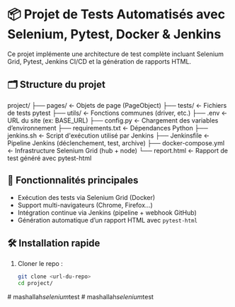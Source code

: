 # 📦 Projet de Tests Automatisés avec Selenium, Pytest, Docker & Jenkins

Ce projet implémente une architecture de test complète incluant Selenium Grid, Pytest, Jenkins CI/CD et la génération de rapports HTML.

## 🗂️ Structure du projet

project/
├── pages/ ← Objets de page (PageObject)
├── tests/ ← Fichiers de tests pytest
├── utils/ ← Fonctions communes (driver, etc.)
├── .env ← URL du site (ex: BASE_URL)
├── config.py ← Chargement des variables d’environnement
├── requirements.txt ← Dépendances Python
├── jenkins.sh ← Script d'exécution utilisé par Jenkins
├── Jenkinsfile ← Pipeline Jenkins (déclenchement, test, archive)
├── docker-compose.yml ← Infrastructure Selenium Grid (hub + node)
└── report.html ← Rapport de test généré avec pytest-html


## 🚀 Fonctionnalités principales

- Exécution des tests via Selenium Grid (Docker)
- Support multi-navigateurs (Chrome, Firefox…)
- Intégration continue via Jenkins (pipeline + webhook GitHub)
- Génération automatique d’un rapport HTML avec `pytest-html`

## 🛠️ Installation rapide

1. Cloner le repo :
   ```bash
   git clone <url-du-repo>
   cd project/
#   m a s h a l l a h _ s e l e n i u m _ t e s t  
 #   m a s h a l l a h _ s e l e n i u m _ t e s t  
 
